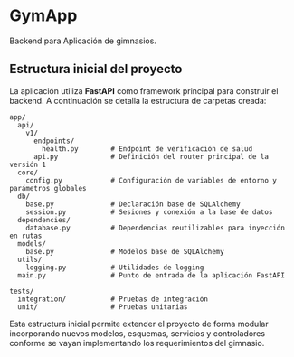# GymApp

Backend para Aplicación de gimnasios.

## Estructura inicial del proyecto

La aplicación utiliza **FastAPI** como framework principal para construir el backend. A continuación se detalla la estructura de carpetas creada:

```
app/
  api/
    v1/
      endpoints/
        health.py        # Endpoint de verificación de salud
      api.py             # Definición del router principal de la versión 1
  core/
    config.py            # Configuración de variables de entorno y parámetros globales
  db/
    base.py              # Declaración base de SQLAlchemy
    session.py           # Sesiones y conexión a la base de datos
  dependencies/
    database.py          # Dependencias reutilizables para inyección en rutas
  models/
    base.py              # Modelos base de SQLAlchemy
  utils/
    logging.py           # Utilidades de logging
  main.py                # Punto de entrada de la aplicación FastAPI

tests/
  integration/           # Pruebas de integración
  unit/                  # Pruebas unitarias
```

Esta estructura inicial permite extender el proyecto de forma modular incorporando nuevos modelos, esquemas, servicios y controladores conforme se vayan implementando los requerimientos del gimnasio.
